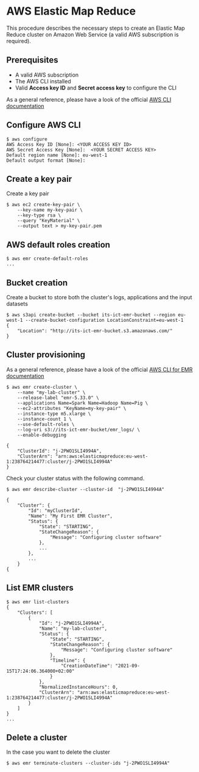 # AWS Elastic Map Reduce

This procedure describes the necessary steps to create an Elastic Map Reduce cluster on Amazon Web Service (a valid AWS subscription is required).

## Prerequisites

- A valid AWS subscription
- The AWS CLI installed 
- Valid **Access key ID** and **Secret access key** to configure the CLI
    
As a general reference, please have a look of the official [AWS CLI documentation](https://docs.aws.amazon.com/cli/latest/userguide/cli-configure-quickstart.html)

## Configure AWS CLI

```console
$ aws configure
AWS Access Key ID [None]: <YOUR ACCESS KEY ID>
AWS Secret Access Key [None]:  <YOUR SECRET ACCESS KEY>
Default region name [None]: eu-west-1
Default output format [None]:
```

## Create a key pair

Create a key pair

```console
$ aws ec2 create-key-pair \
    --key-name my-key-pair \
    --key-type rsa \
    --query "KeyMaterial" \
    --output text > my-key-pair.pem
```

## AWS default roles creation
```console
$ aws emr create-default-roles
...
```

## Bucket creation

Create a bucket to store both the cluster's logs, applications and the input datasets

```console
$ aws s3api create-bucket --bucket its-ict-emr-bucket --region eu-west-1 --create-bucket-configuration LocationConstraint=eu-west-1
{
    "Location": "http://its-ict-emr-bucket.s3.amazonaws.com/"
}
```

## Cluster provisioning 

As a general reference, please have a look of the official [AWS CLI for EMR documentation](https://docs.aws.amazon.com/cli/latest/reference/emr/index.html)

```console
$ aws emr create-cluster \
    --name "my-lab-cluster" \
    --release-label "emr-5.33.0" \
    --applications Name=Spark Name=Hadoop Name=Pig \
    --ec2-attributes "KeyName=my-key-pair" \
    --instance-type m5.xlarge \
    --instance-count 1 \
    --use-default-roles \
    --log-uri s3://its-ict-emr-bucket/emr_logs/ \
    --enable-debugging

{
    "ClusterId": "j-2PWO1SLI4994A",
    "ClusterArn": "arn:aws:elasticmapreduce:eu-west-1:238764214477:cluster/j-2PWO1SLI4994A"
}
```

Check your cluster status with the following command.

```console
$ aws emr describe-cluster --cluster-id  "j-2PWO1SLI4994A"

{
    "Cluster": {
        "Id": "myClusterId",
        "Name": "My First EMR Cluster",
        "Status": {
            "State": "STARTING",
            "StateChangeReason": {
                "Message": "Configuring cluster software"
            },
            ...
        },
		...
	}
{
```

## List EMR clusters

```console
$ aws emr list-clusters
{
    "Clusters": [
        {
            "Id": "j-2PWO1SLI4994A",
            "Name": "my-lab-cluster",
            "Status": {
                "State": "STARTING",
                "StateChangeReason": {
                    "Message": "Configuring cluster software"
                },
                "Timeline": {
                    "CreationDateTime": "2021-09-15T17:24:06.364000+02:00"
                }
            },
            "NormalizedInstanceHours": 0,
            "ClusterArn": "arn:aws:elasticmapreduce:eu-west-1:238764214477:cluster/j-2PWO1SLI4994A"
        }
    ]
}
...
```

## Delete a cluster

In the case you want to delete the cluster 

```console
$ aws emr terminate-clusters --cluster-ids "j-2PWO1SLI4994A"
```
